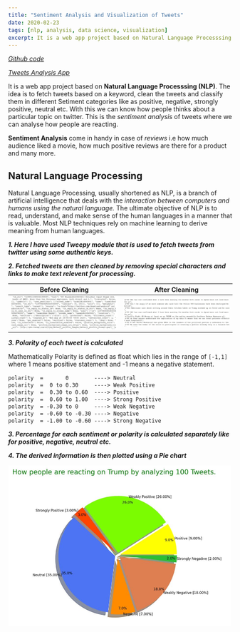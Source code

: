 ```yaml
---
title: "Sentiment Analysis and Visualization of Tweets"
date: 2020-02-23
tags: [nlp, analysis, data science, visualization] 
excerpt: It is a web app project based on Natural Language Processsing (NLP). The idea is to fetch tweets based on a keyword, clean the tweets and classify them in different Setiment categories like as positive, negative, strongly positive, neutral etc.
---
```

*[Github code](https://github.com/koshalnirwan/tweets-analysis)*

*[Tweets Analysis App](https://tweets--analysis.herokuapp.com/)*

It is a web app project based on **Natural Language Processsing (NLP)**. The idea is to fetch tweets based on a keyword, clean the tweets and classify them in different Setiment categories like as positive, negative, strongly positive, neutral etc. With this we can know how people thinks about a particular topic on twitter. This is the *sentiment analysis* of tweets where we can analyse how people are reacting.

**Sentiment Analysis** come in handy in case of *reviews* i.e how much audience liked a movie, how much positive reviews are there for a product and many more.

## Natural Language Processing
Natural Language Processing, usually shortened as NLP, is a branch of artificial intelligence that deals with the *interaction between computers and humans using the natural language.*
The ultimate objective of NLP is to read, understand, and make sense of the human languages in a manner that is valuable.
Most NLP techniques rely on machine learning to derive meaning from human languages.

***1. Here I have used Tweepy module that is used to fetch tweets from twitter using some authentic keys.***

***2. Fetched tweets are then cleaned by removing special characters and links to make text relevent for processing.***



Before Cleaning                                                           |  After Cleaning
:------------------------------------------------------------------------:|:-------------------------:
[<img src="tweets/dirty.JPG" width="500"/>](tweets/dirty.JPG)   |  [<img src="tweets/cleaned.JPG" width="500"/>](tweets/cleaned.JPG)

***3. Polarity of each tweet is calculated***

Mathematically Polarity is defined as float which lies in the range of ```[-1,1]``` where 1 means positive statement and -1 means a negative statement.
```
polarity  =       0        ----> Neutral
polarity  =  0 to 0.30     ----> Weak Positive
polarity  =  0.30 to 0.60  ----> Positive
polarity  =  0.60 to 1.00  ----> Strong Positive
polarity  = -0.30 to 0     ----> Weak Negative
polarity  = -0.60 to -0.30 ----> Negative
polarity  = -1.00 to -0.60 ----> Strong Negative
```

***3. Percentage for each sentiment or polarity is calculated separately like for positive, negative, neutral etc.***


***4. The derived information is then plotted using a Pie chart***

[<img src="tweets/pie.JPG" width="500"/>](tweets/pie.JPG)
